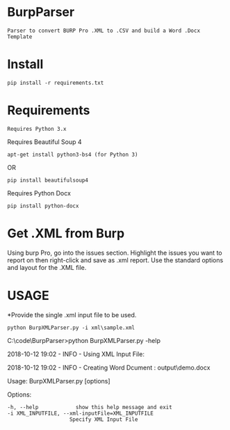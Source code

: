 # BurpParser
    Parser to convert BURP Pro .XML to .CSV and build a Word .Docx Template

# Install

    pip install -r requirements.txt

# Requirements
    Requires Python 3.x

Requires Beautiful Soup 4

    apt-get install python3-bs4 (for Python 3)
 OR
 
    pip install beautifulsoup4

Requires Python Docx

    pip install python-docx
  
# Get .XML from Burp
  Using burp Pro, go into the issues section. Highlight the issues you want to report on then right-click and save as .xml report. Use the standard options and layout for the .XML file. 

# USAGE
*Provide the single .xml input file to be used.

    python BurpXMLParser.py -i xml\sample.xml

C:\code\BurpParser>python BurpXMLParser.py -help

 2018-10-12 19:02 -  INFO - Using XML Input File:
 
 2018-10-12 19:02 -  INFO - Creating Word Dcument : output\demo.docx
 
Usage: BurpXMLParser.py [options]

Options:

    -h, --help            show this help message and exit
    -i XML_INPUTFILE, --xml-inputFile=XML_INPUTFILE
                        Specify XML Input File

